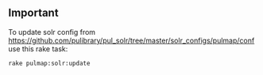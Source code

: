 ## Important

To update solr config from
https://github.com/pulibrary/pul_solr/tree/master/solr_configs/pulmap/conf use this rake task:

```
rake pulmap:solr:update
```
